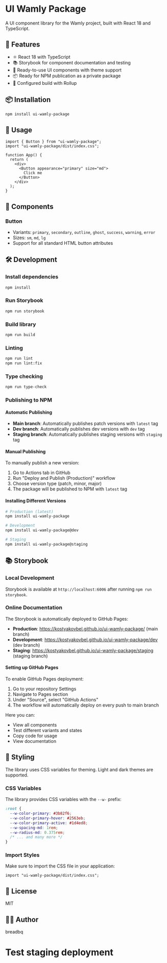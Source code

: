 # UI Wamly Package

A UI component library for the Wamly project, built with React 18 and TypeScript.

## 🚀 Features

- ⚛️ React 18 with TypeScript
- 📚 Storybook for component documentation and testing
- 🎨 Ready-to-use UI components with theme support
- 📦 Ready for NPM publication as a private package
- 🔧 Configured build with Rollup

## 📦 Installation

```bash
npm install ui-wamly-package
```

## 🎯 Usage

```tsx
import { Button } from "ui-wamly-package";
import "ui-wamly-package/dist/index.css";

function App() {
  return (
    <div>
      <Button appearance="primary" size="md">
        Click me
      </Button>
    </div>
  );
}
```

## 🧩 Components

### Button

- Variants: `primary`, `secondary`, `outline`, `ghost`, `success`, `warning`, `error`
- Sizes: `sm`, `md`, `lg`
- Support for all standard HTML button attributes

## 🛠 Development

### Install dependencies

```bash
npm install
```

### Run Storybook

```bash
npm run storybook
```

### Build library

```bash
npm run build
```

### Linting

```bash
npm run lint
npm run lint:fix
```

### Type checking

```bash
npm run type-check
```

### Publishing to NPM

#### Automatic Publishing

- **Main branch**: Automatically publishes patch versions with `latest` tag
- **Dev branch**: Automatically publishes dev versions with `dev` tag
- **Staging branch**: Automatically publishes staging versions with `staging` tag

#### Manual Publishing

To manually publish a new version:

1. Go to Actions tab in GitHub
2. Run "Deploy and Publish (Production)" workflow
3. Choose version type (patch, minor, major)
4. The package will be published to NPM with `latest` tag

#### Installing Different Versions

```bash
# Production (latest)
npm install ui-wamly-package

# Development
npm install ui-wamly-package@dev

# Staging
npm install ui-wamly-package@staging
```

## 📚 Storybook

### Local Development

Storybook is available at `http://localhost:6006` after running `npm run storybook`.

### Online Documentation

The Storybook is automatically deployed to GitHub Pages:

- **Production**: https://kostyakovbel.github.io/ui-wamly-package/ (main branch)
- **Development**: https://kostyakovbel.github.io/ui-wamly-package/dev (dev branch)
- **Staging**: https://kostyakovbel.github.io/ui-wamly-package/staging (staging branch)

#### Setting up GitHub Pages

To enable GitHub Pages deployment:

1. Go to your repository Settings
2. Navigate to Pages section
3. Under "Source", select "GitHub Actions"
4. The workflow will automatically deploy on every push to main branch

Here you can:

- View all components
- Test different variants and states
- Copy code for usage
- View documentation

## 🎨 Styling

The library uses CSS variables for theming. Light and dark themes are supported.

### CSS Variables

The library provides CSS variables with the `--w-` prefix:

```css
:root {
  --w-color-primary: #3b82f6;
  --w-color-primary-hover: #2563eb;
  --w-color-primary-active: #1d4ed8;
  --w-spacing-md: 1rem;
  --w-radius-md: 0.375rem;
  /* ... and many more */
}
```

### Import Styles

Make sure to import the CSS file in your application:

```tsx
import "ui-wamly-package/dist/index.css";
```

## 📝 License

MIT

## 👨‍💻 Author

breadbq
# Test staging deployment
